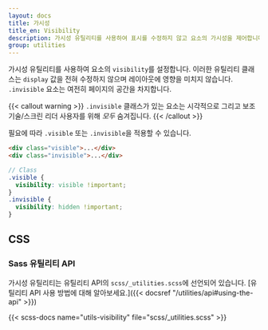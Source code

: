 ```yaml
---
layout: docs
title: 가시성
title_en: Visibility
description: 가시성 유틸리티를 사용하여 표시를 수정하지 않고 요소의 가시성을 제어합니다.
group: utilities
---
```

가시성 유틸리티를 사용하여 요소의 `visibility`를 설정합니다. 이러한 유틸리티 클래스는 `display` 값을 전혀 수정하지 않으며 레이아웃에 영향을 미치지 않습니다. `.invisible` 요소는 여전히 페이지의 공간을 차지합니다.

{{< callout warning >}}
`.invisible` 클래스가 있는 요소는 시각적으로 그리고 보조 기술/스크린 리더 사용자를 위해 *모두* 숨겨집니다.
{{< /callout >}}

필요에 따라 `.visible` 또는 `.invisible`을 적용할 수 있습니다.

```html
<div class="visible">...</div>
<div class="invisible">...</div>
```

```scss
// Class
.visible {
  visibility: visible !important;
}
.invisible {
  visibility: hidden !important;
}
```

## CSS

### Sass 유틸리티 API

가시성 유틸리티는 유틸리티 API의 `scss/_utilities.scss`에 선언되어 있습니다. [유틸리티 API 사용 방법에 대해 알아보세요.]({{< docsref "/utilities/api#using-the-api" >}})

{{< scss-docs name="utils-visibility" file="scss/_utilities.scss" >}}
